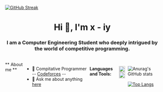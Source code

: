 
[![GitHub Streak](https://github-readme-streak-stats.herokuapp.com?user=TRYIN-Z&theme=dark&hide_border=true)](https://git.io/streak-stats)

<h1 align="center">Hi 👋, I'm  x - iy</h1>
<h3 align="center">I am a Computer Engineering Student who deeply intrigued by the world of competitive programming.</h3>
<br />
<div style="display:flex;">
** About me **

- 💼 Compitative Programmer -- [Codeforces](https://codeforces.com/profile/x-iy)  --
- 💬  Ask me about anything [here](https://www.linkedin.com/in/x-iy-60591a21b?utm_source=share&utm_campaign=share_via&utm_content=profile&utm_medium=android_app) 

**Languages and Tools:**  


  <code><img height="20" src="https://cdn-icons-png.flaticon.com/512/6132/6132222.png"></code>
  <code><img height="20" src="https://cdn-icons-png.flaticon.com/512/226/226777.png"></code>
<br />

![Anurag's GitHub stats](https://github-readme-stats.vercel.app/api?username=abdelrhmansersawy&show_icons=true&theme=radical)
<br />
<br />
[![Top Langs](https://github-readme-stats.vercel.app/api/top-langs/?username=abdelrhmansersawy&layout=compact)](https://github.com/abdelrhmansersawy/github-readme-stats)